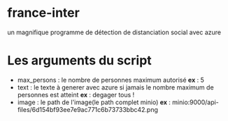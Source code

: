 # france-inter
un magnifique programme de détection de distanciation social avec azure


# Les arguments du script

- max_persons : le nombre de personnes maximum autorisé
**ex** : 5
- text : le texte à generer avec azure si jamais le nombre maximum de personnes est atteint
**ex** : degager tous !
- image : le path de l'image(le path complet minio)
**ex** : minio:9000/api-files/6d154bf93ee7e9ac771c6b73733bbc42.png